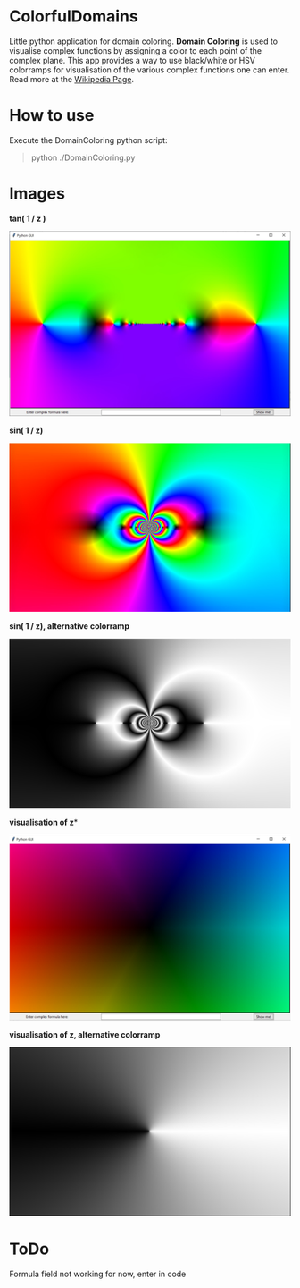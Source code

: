 # ColorfulDomains

Little python application for domain coloring. 
**Domain Coloring** is used to visualise complex functions by assigning a color to each point of the complex plane.
This app provides a way to use black/white or HSV colorramps for visualisation of the various complex functions one can enter.
Read more at the [Wikipedia Page](https://en.wikipedia.org/wiki/Domain_coloring).

# How to use

Execute the DomainColoring python script:

> python ./DomainColoring.py


# Images

**tan( 1 / z )**

![tan( 1 / z)](screenshots/screenshot_0.jpg)

**sin( 1 / z)**

![sin( 1 / z)](screenshots/screenshot_1.jpg)

**sin( 1 / z), alternative colorramp**

![sin( 1 / z), alternative colorramp](screenshots/screenshot_2.jpg)

**visualisation of z***

![visualisation of z](screenshots/screenshot_3.jpg)

**visualisation of z, alternative colorramp**

![visualisation of z, alternative colorramp](screenshots/screenshot_4.jpg)

# ToDo

Formula field not working for now, enter in code

